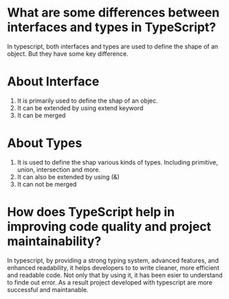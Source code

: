 # What are some differences between interfaces and types in TypeScript?

 In typescript, both interfaces and types are used to define the shape of an object. But they have some key difference.

# About Interface

1. It is primarily used to define the shap of an objec.
2. It can be extended by using extend keyword
3. It can be merged


# About Types

1. It is used to define the shap various kinds of types. Including primitive, union, intersection and more.
2. It can also be extended by using (&)
3. It can not be merged



# How does TypeScript help in improving code quality and project maintainability?

In typescript, by providing a strong typing system, advanced features, and enhanced readability, it helps developers to to write cleaner, more efficient and readable code. Not only that by using it, it has been esier to understand to finde out error. As a result project developed with typescript are more successful and maintanable. 